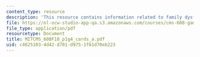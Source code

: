 ```yaml
---
content_type: resource
description: 'This resource contains information related to family dysfunction: cards.'
file: https://ol-ocw-studio-app-qa.s3.amazonaws.com/courses/cms-608-game-design-fall-2010/c46251034d42d701d9751f61d70eb223_MITCMS_608F10_p1g4_cards_a.pdf
file_type: application/pdf
resourcetype: Document
title: MITCMS_608F10_p1g4_cards_a.pdf
uid: c4625103-4d42-d701-d975-1f61d70eb223
---
```

